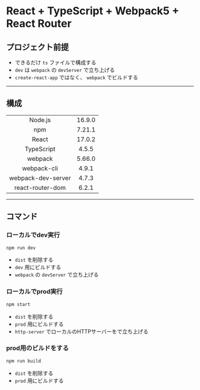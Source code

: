 # React + TypeScript + Webpack5 + React Router

## プロジェクト前提

- できるだけ `ts` ファイルで構成する
- `dev` は `webpack` の `devServer` で立ち上げる
- `create-react-app` ではなく、 `webpack` でビルドする

---

## 構成

|||
|:---:|:---:|
|Node.js|16.9.0|
|npm|7.21.1|
|React|17.0.2|
|TypeScript|4.5.5|
|webpack|5.66.0|
|webpack-cli|4.9.1|
|webpack-dev-server|4.7.3|
|react-router-dom|6.2.1|

---

## コマンド

### ローカルでdev実行

```bash
npm run dev
```

- `dist` を削除する
- `dev` 用にビルドする
- `webpack` の `devServer` で立ち上げる

### ローカルでprod実行

```bash
npm start
```

- `dist` を削除する
- `prod` 用にビルドする
- `http-server` でローカルのHTTPサーバーをで立ち上げる

### prod用のビルドをする

```bash
npm run build
```

- `dist` を削除する
- `prod` 用にビルドする
